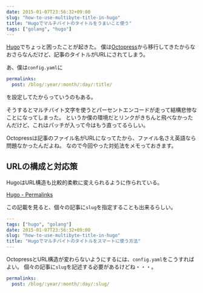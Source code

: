```yaml
---
date: 2015-01-07T23:56:32+09:00
slug: "how-to-use-multibyte-title-in-hugo"
title: "Hugoでマルチバイトのタイトルをうまいこと使う"
tags: ["golang", "hugo"]
---
```


[Hugo](http://gohugo.io/)でちょっと困ったことが起きた。
僕は[Octopress](http://octopress.org/)から移行してきたからなおさらなんだけど、記事のタイトルがURLにされてしまう。

あ、僕は`config.yaml`に

``` yaml
permalinks:
  post: /blog/:year/:month/:day/:title/
```

を設定してたからっていうのもある。

そうするとマルチバイト文字を使うとパーセントエンコードが走って結構悲惨なことになってしまった。
というか僕の環境だとリンクがきちんと飛べなかったんだけど、これはパッチが入って今はもう直ってるらしい。

Octopressは記事のファイル名がURLになってたから、ファイル名さえ英語なら問題なかったんだよね。
なので今回やった対処法をメモっておきます。

## URLの構成と対応策

HugoはURL構造も比較的柔軟に変えられるように作られている。

[Hugo - Permalinks](http://gohugo.io/extras/permalinks/)

この記載を見ると、個々の記事に`slug`を指定することも出来るらしい。

``` yaml
---
tags: ["hugo", "golang"]
date: 2015-01-07T23:56:32+09:00
slug: "how-to-use-multibyte-title-in-hugo"
title: "Hugoでマルチバイトのタイトルをスマートに使う方法"
---
```

OctopressとURL構造が変わらないようにするには、`config.yaml`をこうすればよい。
個々の記事に`slug`を記述する必要があるけどね・・・。

``` yaml
permalinks:
  post: /blog/:year/:month/:day/:slug/
```

